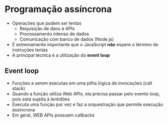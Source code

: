 # Programação assíncrona

- Operações que podem ser lentas
  - Requisição de daos à APIs
  - Processamento intenso de dados
  - Comunicação com banco de dados (Node.js)
- É extremamente importante que o JavaScript **não** espere o término de instruções lentas
- A principal técnica é a utilização do **event loop**

## Event loop
- Funções a serem executas em uma pilha lógica de invocações (call stack)
- Quando a função utiliza Web APIs, ela precisa passar pelo evento loop, pois está sujeita à lentidões
- Executa uma função por vez e faz a orquestração que permite execução assíncrona
- Em geral, WEB APIs possuem callbacks